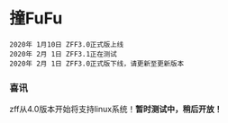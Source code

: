# 撞FuFu
```
2020年 1月10日 ZFF3.0正式版上线
2020年 2月 1日 ZFF3.1正在测试
2020年 2月 1日 ZFF3.0正式版下线，请更新至更新版本
```
### 喜讯

zff从4.0版本开始将支持linux系统！**暂时测试中，稍后开放！**

